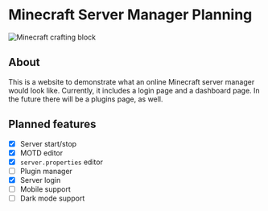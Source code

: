 # Minecraft Server Manager Planning

![Minecraft crafting block](https://uploads.lakkie.net/minecraft.png)

## About
This is a website to demonstrate what an online Minecraft server manager would look like. Currently, it includes a login page and a dashboard page. In the future there will be a plugins page, as well.

## Planned features
- [x] Server start/stop
- [x] MOTD editor
- [x] `server.properties` editor
- [ ] Plugin manager
- [x] Server login
- [ ] Mobile support
- [ ] Dark mode support